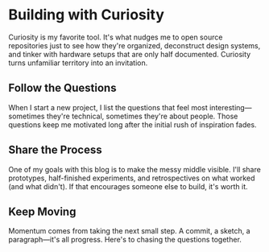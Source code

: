 # Building with Curiosity

Curiosity is my favorite tool. It's what nudges me to open source repositories just to see how they're organized, deconstruct design systems, and tinker with hardware setups that are only half documented. Curiosity turns unfamiliar territory into an invitation.

## Follow the Questions

When I start a new project, I list the questions that feel most interesting—sometimes they're technical, sometimes they're about people. Those questions keep me motivated long after the initial rush of inspiration fades.

## Share the Process

One of my goals with this blog is to make the messy middle visible. I'll share prototypes, half-finished experiments, and retrospectives on what worked (and what didn't). If that encourages someone else to build, it's worth it.

## Keep Moving

Momentum comes from taking the next small step. A commit, a sketch, a paragraph—it's all progress. Here's to chasing the questions together.
